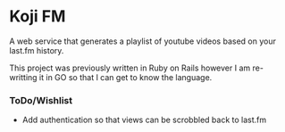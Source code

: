 # Koji FM #
A web service that generates a playlist of youtube videos based on your last.fm history.

This project was previously written in Ruby on Rails however I am re-writting it in GO so that I can get to know the language.

### ToDo/Wishlist ###
- Add authentication so that views can be scrobbled back to last.fm
